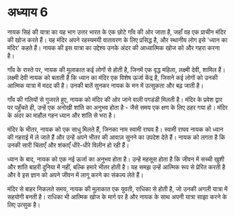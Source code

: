 # अध्याय 6

नायक सिहं की यात्रा का यह भाग उत्तर भारत के एक छोटे गाँव की ओर जाता है, जहाँ वह एक प्राचीन मंदिर की खोज करते हैं। यह मंदिर अपने रहस्यमयी वातावरण के लिए प्रसिद्ध है, और स्थानीय लोग इसे 'ध्यान का मंदिर' कहते हैं। नायक की इस यात्रा का उद्देश्य उनके अंदर की आध्यात्मिक खोज को और गहरा करना है।

गाँव के रास्ते पर, नायक की मुलाकात कई लोगों से होती है, जिनमें एक वृद्ध महिला, लक्ष्मी देवी, शामिल हैं। लक्ष्मी देवी नायक को बताती हैं कि ध्यान का मंदिर एक विशेष ऊर्जा केंद्र है, जिसने कई लोगों को उनकी आत्मिक यात्रा में मदद की है। उनकी बातें सुनकर नायक के मन में उत्सुकता और बढ़ जाती है।

गाँव की गलियों से गुजरते हुए, नायक को मंदिर की ओर जाने वाली पगडंडी मिलती है। मंदिर के प्रवेश द्वार पर पहुँचते ही, उन्हें एक अनोखी शांति का अनुभव होता है - जैसे समय एक क्षण के लिए ठहर गया हो। मंदिर के अंदर का माहौल गहन ध्यान और शांति से भरा है।

मंदिर के भीतर, नायक को एक साधु मिलते हैं, जिनका नाम स्वामी राघव है। स्वामी राघव नायक को ध्यान की गहराई में ले जाते हैं और उन्हें अपने भीतर की आवाज़ सुनने का उपदेश देते हैं। नायक को लगता है कि उनकी सारी चिंताएँ और शंकाएँ धीरे-धीरे विलीन हो रही हैं।

ध्यान के बाद, नायक को एक नई ऊर्जा का अनुभव होता है। उन्हें महसूस होता है कि जीवन में सच्ची खुशी और शांति बाहरी दुनिया में नहीं, बल्कि हमारे भीतर होती है। यह समझ उन्हें आत्मिक रूप से प्रेरित करती है और वे इस ज्ञान को अपने जीवन में लागू करने का संकल्प लेते हैं।

मंदिर से बाहर निकलते समय, नायक की मुलाकात एक युवती, राधिका से होती है, जो उनकी अगली यात्रा में सहयोगी बनती है। राधिका भी आत्मिक खोज के मार्ग पर है और नायक के साथ अपनी यात्रा साझा करने के लिए उत्सुक है।